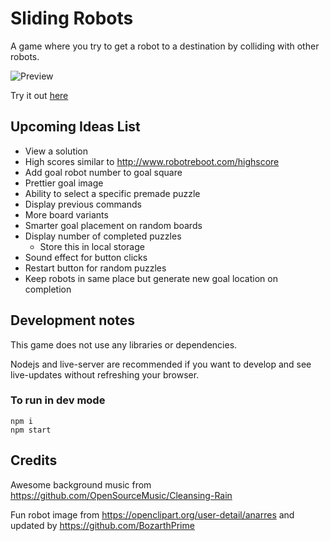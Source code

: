 # Sliding Robots

A game where you try to get a robot to a destination by colliding with other robots.

![Preview](https://simondiep.github.io/sliding-robots/preview.gif)

Try it out [here](https://simondiep.github.io/sliding-robots/)

## Upcoming Ideas List

* View a solution
* High scores similar to http://www.robotreboot.com/highscore
* Add goal robot number to goal square
* Prettier goal image
* Ability to select a specific premade puzzle
* Display previous commands
* More board variants
* Smarter goal placement on random boards
* Display number of completed puzzles
  * Store this in local storage
* Sound effect for button clicks
* Restart button for random puzzles
* Keep robots in same place but generate new goal location on completion

## Development notes

This game does not use any libraries or dependencies.

Nodejs and live-server are recommended if you want to develop and see live-updates without refreshing your browser.

### To run in dev mode

```
npm i
npm start
```

## Credits

Awesome background music from https://github.com/OpenSourceMusic/Cleansing-Rain

Fun robot image from https://openclipart.org/user-detail/anarres and updated by https://github.com/BozarthPrime
